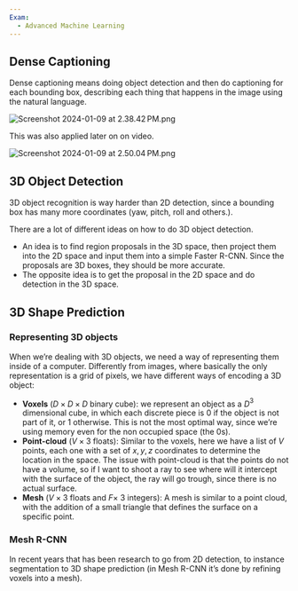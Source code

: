 ```yaml
---
Exam:
  - Advanced Machine Learning
---
```

## Dense Captioning
Dense captioning means doing object detection and then do captioning for each bounding box, describing each thing that happens in the image using the natural language.

![Screenshot 2024-01-09 at 2.38.42 PM.png](Screenshot_2024-01-09_at_2.38.42_PM.jpeg)

This was also applied later on on video.

![Screenshot 2024-01-09 at 2.50.04 PM.png](Screenshot_2024-01-09_at_2.50.04_PM.jpeg)

## 3D Object Detection

3D object recognition is way harder than 2D detection, since a bounding box has many more coordinates (yaw, pitch, roll and others.). 

There are a lot of different ideas on how to do 3D object detection.

- An idea is to find region proposals in the 3D space, then project them into the 2D space and input them into a simple Faster R-CNN. Since the proposals are 3D boxes, they should be more accurate.
- The opposite idea is to get the proposal in the 2D space and do detection in the 3D space.

## 3D Shape Prediction

### Representing 3D objects

When we’re dealing with 3D objects, we need a way of representing them inside of a computer. Differently from images, where basically the only representation is a grid of pixels, we have different ways of encoding a 3D object:

- **Voxels** ($D \times D \times D$ binary cube): we represent an object as a $D$$^ 3$ dimensional cube, in which each discrete piece is $0$ if the object is not part of it, or $1$ otherwise. This is not the most optimal way, since we’re using memory even for the non occupied space (the $0$s).
- **Point-cloud** ($V \times 3$ floats): Similar to the voxels, here we have a list of $V$ points, each one with a set of $x, y, z$ coordinates to determine the location in the space. The issue with point-cloud is that the points do not have a volume, so if I want to shoot a ray to see where will it intercept with the surface of the object, the ray will go trough, since there is no actual surface.
- **Mesh** ($V \times 3$ floats and $F \times$ 3 integers): A mesh is similar to a point cloud, with the addition of a small triangle that defines the surface on a specific point.

### Mesh R-CNN

In recent years that has been research to go from 2D detection, to instance segmentation to 3D shape prediction (in Mesh R-CNN it’s done by refining voxels into a mesh).